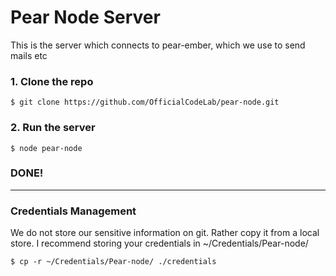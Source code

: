 # Pear Node Server
This is the server which connects to pear-ember, which we use to send mails etc

### 1. Clone the repo

	$ git clone https://github.com/OfficialCodeLab/pear-node.git 

### 2. Run the server
	
	$ node pear-node

### DONE!

---------

### Credentials Management
We do not store our sensitive information on git. Rather copy it from a local store.
I recommend storing your credentials in ~/Credentials/Pear-node/

	$ cp -r ~/Credentials/Pear-node/ ./credentials

	